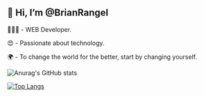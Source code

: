 <h2>👋 Hi, I’m @BrianRangel</h2>
  <p>👨🏻‍💻 - WEB Developer.</p>
  <p>😍 - Passionate about technology.</p>
  <p>🌍 - To change the world for the better, start by changing yourself.</p>

![Anurag's GitHub stats](https://github-readme-stats.vercel.app/api?username=xumbreks&show_icons=true&theme=dark)
  
[![Top Langs](https://github-readme-stats.vercel.app/api/top-langs/?username=xumbreks&layout=compact&theme=dark)](https://github.com/anuraghazra/github-readme-stats)

<!---
xumbreks/xumbreks is a ✨ special ✨ repository because its `README.md` (this file) appears on your GitHub profile.
You can click the Preview link to take a look at your changes.
--->
